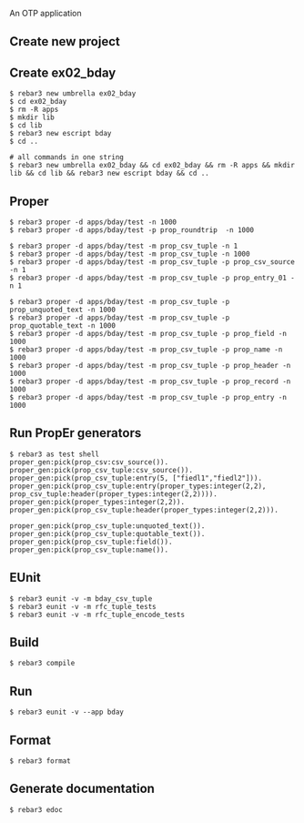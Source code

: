 An OTP application

Create new project
----	
Create ex02_bday
----	
	$ rebar3 new umbrella ex02_bday
	$ cd ex02_bday
	$ rm -R apps
	$ mkdir lib
	$ cd lib
	$ rebar3 new escript bday
	$ cd ..
	
	# all commands in one string
	$ rebar3 new umbrella ex02_bday && cd ex02_bday && rm -R apps && mkdir lib && cd lib && rebar3 new escript bday && cd ..


Proper
-----
	$ rebar3 proper -d apps/bday/test -n 1000
	$ rebar3 proper -d apps/bday/test -p prop_roundtrip  -n 1000
	
	$ rebar3 proper -d apps/bday/test -m prop_csv_tuple -n 1
	$ rebar3 proper -d apps/bday/test -m prop_csv_tuple -n 1000
	$ rebar3 proper -d apps/bday/test -m prop_csv_tuple -p prop_csv_source -n 1
	$ rebar3 proper -d apps/bday/test -m prop_csv_tuple -p prop_entry_01 -n 1
	
	$ rebar3 proper -d apps/bday/test -m prop_csv_tuple -p prop_unquoted_text -n 1000
	$ rebar3 proper -d apps/bday/test -m prop_csv_tuple -p prop_quotable_text -n 1000
	$ rebar3 proper -d apps/bday/test -m prop_csv_tuple -p prop_field -n 1000
	$ rebar3 proper -d apps/bday/test -m prop_csv_tuple -p prop_name -n 1000
	$ rebar3 proper -d apps/bday/test -m prop_csv_tuple -p prop_header -n 1000
	$ rebar3 proper -d apps/bday/test -m prop_csv_tuple -p prop_record -n 1000
	$ rebar3 proper -d apps/bday/test -m prop_csv_tuple -p prop_entry -n 1000
	
Run PropEr generators
-----
	$ rebar3 as test shell
	proper_gen:pick(prop_csv:csv_source()).
	proper_gen:pick(prop_csv_tuple:csv_source()).
	proper_gen:pick(prop_csv_tuple:entry(5, ["fiedl1","fiedl2"])).
	proper_gen:pick(prop_csv_tuple:entry(proper_types:integer(2,2), prop_csv_tuple:header(proper_types:integer(2,2)))).
	proper_gen:pick(proper_types:integer(2,2)).
	proper_gen:pick(prop_csv_tuple:header(proper_types:integer(2,2))).
	
	proper_gen:pick(prop_csv_tuple:unquoted_text()).
	proper_gen:pick(prop_csv_tuple:quotable_text()).
	proper_gen:pick(prop_csv_tuple:field()).
	proper_gen:pick(prop_csv_tuple:name()).
	
	
	
	

EUnit
-----
	$ rebar3 eunit -v -m bday_csv_tuple
	$ rebar3 eunit -v -m rfc_tuple_tests
	$ rebar3 eunit -v -m rfc_tuple_encode_tests

Build
-----
	$ rebar3 compile

Run
-----
	$ rebar3 eunit -v --app bday


	
Format
-----
	$ rebar3 format

Generate documentation
-----
	$ rebar3 edoc

